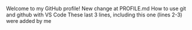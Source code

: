 Welcome to my GitHub profile!
New change at PROFILE.md
How to use git and github with VS Code
These last 3 lines, including this one (lines 2-3) were added by me